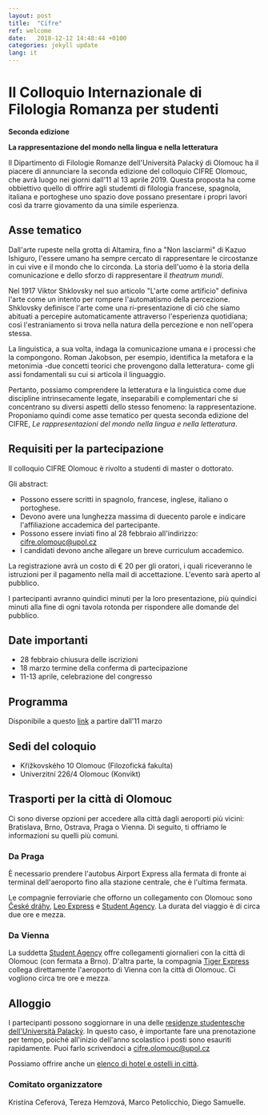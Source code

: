```yaml
---
layout: post
title:  "Cifre"
ref: welcome
date:   2018-12-12 14:48:44 +0100
categories: jekyll update
lang: it
---
```


# II Colloquio Internazionale di Filologia Romanza per studenti


**Seconda edizione**

**La rappresentazione del mondo nella lingua e nella letteratura**

Il Dipartimento di Filologie Romanze dell'Università Palacký di Olomouc ha il piacere di annunciare la seconda edizione del colloquio CIFRE Olomouc, che avrà luogo nei giorni dall'11 al 13 aprile 2019.
Questa proposta ha come obbiettivo quello di offrire agli studemti di filologia francese, spagnola, italiana e portoghese uno spazio dove possano presentare i propri lavori così da trarre giovamento da una simile esperienza.

## Asse tematico

Dall'arte rupeste nella grotta di Altamira, fino a "Non lasciarmi" di Kazuo Ishiguro, l'essere umano ha sempre cercato di rappresentare le circostanze in cui vive e il mondo che lo circonda. La storia dell'uomo è la storia della comunicazione e dello sforzo di rappresentare il *theatrum mundi*.


Nel 1917 Viktor Shklovsky nel suo articolo "L'arte come artificio" definiva l'arte come un intento per rompere l'automatismo della percezione. 
Shklovsky definisce l'arte come una ri-presentazione di ciò che siamo abituati a percepire automaticamente attraverso l'esperienza quotidiana; così l'estraniamento si trova nella natura della percezione e non nell'opera stessa.

La linguistica, a sua volta, indaga la comunicazione umana e i processi che la compongono. Roman Jakobson, per esempio, identifica la metafora e la metonimia -due concetti teorici che provengono dalla letteratura- come gli assi fondamentali su cui si articola il linguaggio.

Pertanto, possiamo comprendere la letteratura e la linguistica come due discipline intrinsecamente legate, inseparabili e complementari che si concentrano su diversi aspetti dello stesso fenomeno: la rappresentazione. Proponiamo quindi come asse tematico per questa seconda edizione del CIFRE, *Le rappresentazioni del mondo nella lingua e nella letteratura*.

## Requisiti per la partecipazione 

Il colloquio CIFRE Olomouc è rivolto a studenti di master o dottorato.

Gli abstract:

* Possono essere scritti in spagnolo, francese, inglese, italiano o portoghese.
* Devono avere una lunghezza massima di duecento parole e indicare l'affiliazione accademica del partecipante.
* Possono essere inviati fino al 28 febbraio all'indirizzo: <cifre.olomouc@upol.cz>
* I candidati devono anche allegare un breve curriculum accademico.

La registrazione avrà un costo di € 20 per gli oratori, i quali riceveranno le istruzioni per il pagamento nella mail di accettazione. L'evento sarà aperto al pubblico.

I partecipanti avranno quindici minuti per la loro presentazione, più quindici minuti alla fine di ogni tavola rotonda per rispondere alle domande del pubblico.

## Date importanti

* 28 febbraio chiusura delle iscrizioni
* 18 marzo termine della conferma di partecipazione
* 11-13 aprile, celebrazione del congresso

## Programma

Disponibile a questo [link]() a partire dall'11 marzo

## Sedi del coloquio

* Křížkovského 10 Olomouc (Filozofická fakulta)
* Univerzitní 226/4 Olomouc (Konvikt)

## Trasporti per la città di Olomouc

Ci sono diverse opzioni per accedere alla città dagli aeroporti più vicini: Bratislava, Brno, Ostrava, Praga o Vienna. Di seguito, ti offriamo le informazioni su quelli più comuni.

### Da Praga

È necessario prendere l'autobus Airport Express alla fermata di fronte ai terminal dell'aeroporto fino alla stazione centrale, che è l'ultima fermata.

Le compagnie ferroviarie che offorno un collegamento con Olomouc sono [České dráhy](https://www.cd.cz/en/default.htm), [Leo Express](https://www.leoexpress.com/en) e [Student Agency](https://www.studentagency.eu/en/). La durata del viaggio è di circa due ore e mezza.

### Da Vienna

La suddetta [Student Agency](https://www.studentagency.eu/en/) offre collegamenti giornalieri con la città di Olomouc (con fermata a Brno). D'altra parte, la compagnia [Tiger Express](https://www.firmy.cz/detail/12914885-tigerexpress-eu-ostrava-marianske-hory.html) collega direttamente l'aeroporto di Vienna con la città di Olomouc. Ci vogliono circa tre ore e mezza.

## Alloggio

I partecipanti possono soggiornare in una delle [residenze studentesche dell'Università Palacký](https://skm.upol.cz/en/accommodation/accommodation-booking/accommodation-booking-for-employees/). In questo caso, è importante fare una prenotazione per tempo, poiché all'inizio dell'anno scolastico i posti sono esauriti rapidamente. Puoi farlo scrivendoci a <cifre.olomouc@upol.cz>

Possiamo offrire anche un [elenco di hotel e ostelli in città](https://www.hotely.cz/olomouc/?page=1).

### Comitato organizzatore

Kristína Ceferová, Tereza Hemzová, Marco Petolicchio, Diego Samuelle.
